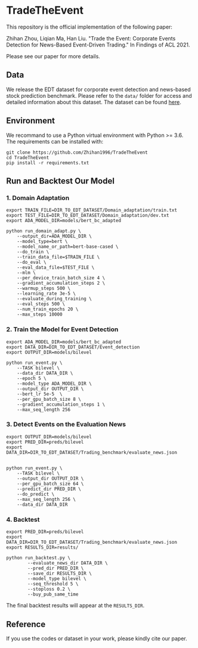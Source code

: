 # TradeTheEvent

This repository is the official implementation of the following paper:

Zhihan Zhou, Liqian Ma, Han Liu. "Trade the Event: Corporate Events Detection for News-Based Event-Driven Trading." In Findings of ACL 2021.

Please see our paper for more details.



## Data

We release the EDT dataset for corporate event detection and news-based stock prediction benchmark. Please refer to the `data/` folder for access and detailed information about this dataset. The dataset can be found [here](https://drive.google.com/drive/folders/1xKjd9hzA8UTn2DXVIYYnX5TngNAMom19?usp=sharing).



## Environment

We recommand to use a Python virtual environment with Python >= 3.6. The requirements can be installed with:

```
git clone https://github.com/Zhihan1996/TradeTheEvent
cd TradeTheEvent
pip install -r requirements.txt
```



## Run and Backtest Our Model

### 1. Domain Adaptation

```
export TRAIN_FILE=DIR_TO_EDT_DATASET/Domain_adaptation/train.txt
export TEST_FILE=DIR_TO_EDT_DATASET/Domain_adaptation/dev.txt
export ADA_MODEL_DIR=models/bert_bc_adapted

python run_domain_adapt.py \
    --output_dir=ADA_MODEL_DIR \
    --model_type=bert \
    --model_name_or_path=bert-base-cased \
    --do_train \
    --train_data_file=$TRAIN_FILE \
    --do_eval \
    --eval_data_file=$TEST_FILE \
    --mlm \
    --per_device_train_batch_size 4 \
    --gradient_accumulation_steps 2 \
    --warmup_steps 500 \
    --learning_rate 3e-5 \
    --evaluate_during_training \
    --eval_steps 500 \
    --num_train_epochs 20 \
    --max_steps 10000
```





### 2. Train the Model for Event Detection

```
export ADA_MODEL_DIR=models/bert_bc_adapted
export DATA_DIR=DIR_TO_EDT_DATASET/Event_detection
export OUTPUT_DIR=models/bilevel

python run_event.py \
    --TASK bilevel \
    --data_dir DATA_DIR \
    --epoch 5 \
    --model_type ADA_MODEL_DIR \
    --output_dir OUTPUT_DIR \
    --bert_lr 5e-5  \
    --per_gpu_batch_size 8 \
    --gradient_accumulation_steps 1 \
    --max_seq_length 256 
```



### 3. Detect Events on the Evaluation News

```
export OUTPUT_DIR=models/bilevel
export PRED_DIR=preds/bilevel
export DATA_DIR=DIR_TO_EDT_DATASET/Trading_benchmark/evaluate_news.json


python run_event.py \
    --TASK bilevel \
    --output_dir OUTPUT_DIR \
    --per_gpu_batch_size 64 \
    --predict_dir PRED_DIR \
    --do_predict \
    --max_seq_length 256 \
    --data_dir DATA_DIR

```





### 4. Backtest

```
export PRED_DIR=preds/bilevel
export DATA_DIR=DIR_TO_EDT_DATASET/Trading_benchmark/evaluate_news.json
export RESULTS_DIR=results/

python run_backtest.py \
		--evaluate_news_dir DATA_DIR \
		--pred_dir PRED_DIR \
		--save_dir RESULTS_DIR \
		--model_type bilevel \
		--seq_threshold 5 \
		--stoploss 0.2 \
		--buy_pub_same_time
```

The final backtest results will appear at the `RESULTS_DIR`.







## Reference

If you use the codes or dataset in your work, please kindly cite our paper.

